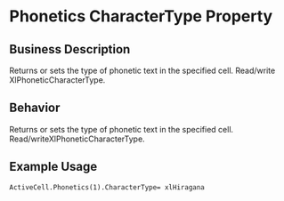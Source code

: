 # Phonetics CharacterType Property

## Business Description
Returns or sets the type of phonetic text in the specified cell. Read/write XlPhoneticCharacterType.

## Behavior
Returns or sets the type of phonetic text in the specified cell. Read/writeXlPhoneticCharacterType.

## Example Usage
```vba
ActiveCell.Phonetics(1).CharacterType= xlHiragana
```